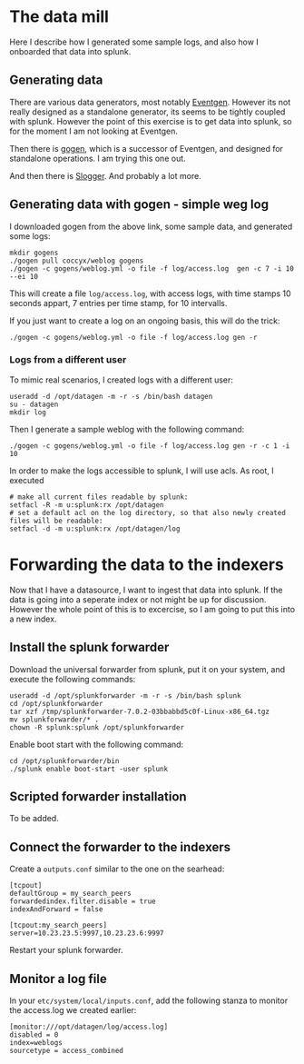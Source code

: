 # The data mill
Here I describe how I generated some sample logs, and also how I onboarded that data into splunk.

## Generating data
There are various data generators, most notably [Eventgen](https://github.com/splunk/eventgen). However its not really designed as a standalone generator, its seems to be tightly coupled with
splunk. 
However the point of this exercise is to get data into splunk, so for the moment I am not looking at Eventgen.

Then there is [gogen](https://github.com/coccyx/gogen), which is a successor of Eventgen, and designed for standalone operations. I am trying this one out.

And then there is [Slogger](https://sourceforge.net/projects/syslog-slogger/). And probably a lot more.


## Generating data with gogen - simple weg log
I downloaded gogen from the above link, some sample data, and generated some logs:

```
mkdir gogens
./gogen pull coccyx/weblog gogens
./gogen -c gogens/weblog.yml -o file -f log/access.log  gen -c 7 -i 10 --ei 10
```
This will create a file `log/access.log`, with access logs, with time stamps 10 seconds appart, 7 entries per time stamp, for 10 intervalls.

If you just want to create a log on an ongoing basis, this will do the trick:

```
./gogen -c gogens/weblog.yml -o file -f log/access.log gen -r
```

### Logs from a different user
To mimic real scenarios, I created logs with a different user:
```
useradd -d /opt/datagen -m -r -s /bin/bash datagen
su - datagen
mkdir log
```

Then I generate a sample weblog with the following command:

```
./gogen -c gogens/weblog.yml -o file -f log/access.log gen -r -c 1 -i 10
```

In order to make the logs accessible to splunk, I will use acls. As root, I executed
```
# make all current files readable by splunk:
setfacl -R -m u:splunk:rx /opt/datagen
# set a default acl on the log directory, so that also newly created files will be readable:
setfacl -d -m u:splunk:rx /opt/datagen/log
```

# Forwarding the data to the indexers
Now that I have a datasource, I want to ingest that data into splunk. If the data is going into a seperate index or not might be up for discussion. However the whole point of this is to
excercise, so I am going to put this into a new index.

## Install the splunk forwarder
Download the universal forwarder from splunk, put it on your system, and execute the following commands:
```
useradd -d /opt/splunkforwarder -m -r -s /bin/bash splunk
cd /opt/splunkforwarder
tar xzf /tmp/splunkforwarder-7.0.2-03bbabbd5c0f-Linux-x86_64.tgz 
mv splunkforwarder/* .
chown -R splunk:splunk /opt/splunkforwarder
```

Enable boot start with the following command:
```
cd /opt/splunkforwarder/bin
./splunk enable boot-start -user splunk
```

## Scripted forwarder installation
To be added.

## Connect the forwarder to the indexers
Create a `outputs.conf` similar to the one on the searhead:
```
[tcpout]
defaultGroup = my_search_peers 
forwardedindex.filter.disable = true  
indexAndForward = false 
 
[tcpout:my_search_peers]
server=10.23.23.5:9997,10.23.23.6:9997

```

Restart your splunk forwarder.

## Monitor a log file
In your `etc/system/local/inputs.conf`, add the following stanza to monitor the access.log we created earlier:

```
[monitor:///opt/datagen/log/access.log]
disabled = 0
index=weblogs
sourcetype = access_combined
```
